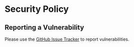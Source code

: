 # Security Policy

<!--
## Supported Versions

Use this section to tell people about which versions of your project are
currently being supported with security updates.

| Version | Supported          |
| ------- | ------------------ |
| 5.1.x   | :white_check_mark: |
| 5.0.x   | :x:                |
| 4.0.x   | :white_check_mark: |
| < 4.0   | :x:                |
-->

## Reporting a Vulnerability

<!--
Use this section to tell people how to report a vulnerability.

Tell them where to go, how often they can expect to get an update on a
reported vulnerability, what to expect if the vulnerability is accepted or
declined, etc.
-->

Please use the [GitHub Issue Tracker](https://github.com/open-museum/web/issues) to report vulnerabilities.
